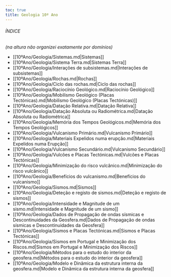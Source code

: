```yaml
---
toc: true
title: Geologia 10º Ano
---
```

###### ÍNDICE
*(na altura não organizei exatamente por domínios)*
- [[10ºAno/Geologia/Sistemas.md|Sistemas]]
- [[10ºAno/Geologia/Sistema Terra.md|Sistemas Terra]]
- [[10ºAno/Geologia/Interações de subsistemas.md|Interações de subsistemas]]
- [[10ºAno/Geologia/Rochas.md|Rochas]]
- [[10ºAno/Geologia/Ciclo das rochas.md|Ciclo das rochas]]
- [[10ºAno/Geologia/Raciocínio Geológico.md|Raciocínio Geológico]]
- [[10ºAno/Geologia/Mobilismo Geológico (Placas Tectónicas).md|Mobilismo Geológico (Placas Tectónicas)]]
- [[10ºAno/Geologia/Datação Relativa.md|Datação Relativa]]
- [[10ºAno/Geologia/Datação Absoluta ou Radiométrica.md|Datação Absoluta ou Radiométrica]]
- [[10ºAno/Geologia/Memória dos Tempos Geológicos.md|Memória dos Tempos Geológicos]]
- [[10ºAno/Geologia/Vulcanismo Primário.md|Vulcanismo Primário]]
- [[10ºAno/Geologia/Materiais Expelidos numa erupção.md|Materiais Expelidos numa Erupção]]
- [[10ºAno/Geologia/Vulcanismo Secundário.md|Vulcanismo Secundário]]
- [[10ºAno/Geologia/Vulcões e Placas Tectónicas.md|Vulcões e Placas Tectónicas]]
- [[10ºAno/Geologia/Minimização do risco vulcânico.md|Minimização do risco vulcânico]]
- [[10ºAno/Geologia/Benefícios do vulcanismo.md|Benefícios do vulcanismo]]
- [[10ºAno/Geologia/Sismos.md|Sismos]]
- [[10ºAno/Geologia/Deteção e registo de sismos.md|Deteção e registo de sismos]]
- [[10ºAno/Geologia/Intensidade e Magnitude de um sismo.md|Intensidade e Magnitude de um sismo]]
- [[10ºAno/Geologia/Dados de Propagação de ondas sísmicas e Descontinuidades da Geosfera.md|Dados de Propagação de ondas sísmicas e Descontinuidades da Geosfera]]
- [[10ºAno/Geologia/Sismos e Placas Tectónicas.md|Sismos e Placas Tectónicas]]
- [[10ºAno/Geologia/Sismos em Portugal e Minimização dos Riscos.md|Sismos em Portugal e Minimização dos Riscos]]
- [[10ºAno/Geologia/Métodos para o estudo do interior da geosfera.md|Métodos para o estudo do interior da geosfera]]
- [[10ºAno/Geologia/Modelo e Dinâmica da estrutura interna da geosfera.md|Modelo e Dinâmica da estrutura interna da geosfera]]
